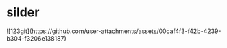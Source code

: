 <h1>silder</h1>
![123git](https://github.com/user-attachments/assets/00caf4f3-f42b-4239-b304-f3206e138187)

